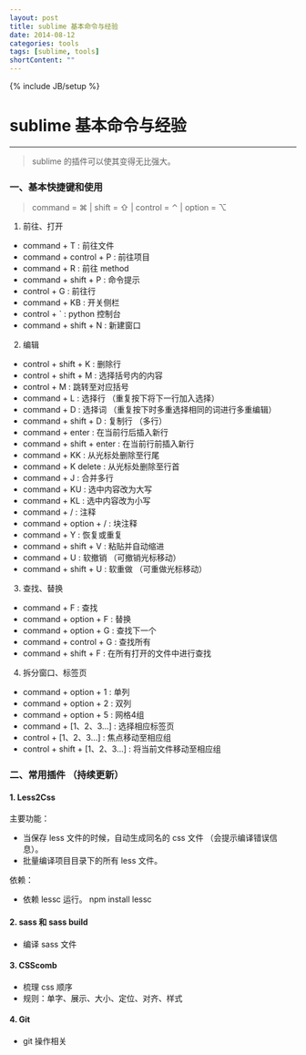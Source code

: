 ```yaml
---
layout: post
title: sublime 基本命令与经验
date: 2014-08-12
categories: tools
tags: [sublime, tools]
shortContent: ""
---
```

{% include JB/setup %}

# sublime 基本命令与经验
----

> sublime 的插件可以使其变得无比强大。

### 一、基本快捷键和使用

> command = ⌘  | shift = ⇧ | control = ⌃ | option = ⌥

1. 前往、打开

  * command + T : 前往文件
  * command + control + P : 前往项目
  * command + R : 前往 method
  * command + shift + P : 命令提示
  * control + G : 前往行
  * command + KB : 开关侧栏
  * control + ` : python 控制台
  * command + shift + N : 新建窗口

<!--break-->

2. 编辑

  * control + shift + K : 删除行
  * control + shift + M : 选择括号内的内容
  * control + M : 跳转至对应括号
  * command + L : 选择行 （重复按下将下一行加入选择）
  * command + D : 选择词 （重复按下时多重选择相同的词进行多重编辑）
  * command + shift + D : 复制行 （多行）
  * command + enter : 在当前行后插入新行
  * command + shift + enter : 在当前行前插入新行
  * command + KK : 从光标处删除至行尾
  * command + K delete : 从光标处删除至行首
  * command + J : 合并多行
  * command + KU : 选中内容改为大写
  * command + KL : 选中内容改为小写
  * command + / : 注释
  * command + option + / : 块注释
  * command + Y : 恢复或重复
  * command + shift + V : 粘贴并自动缩进
  * command + U : 软撤销 （可撤销光标移动）
  * command + shift + U : 软重做 （可重做光标移动）


3. 查找、替换

  * command + F : 查找
  * command + option + F : 替换
  * command + option + G : 查找下一个
  * command + control + G : 查找所有
  * command + shift + F : 在所有打开的文件中进行查找

4. 拆分窗口、标签页

  * command + option + 1 : 单列
  * command + option + 2 : 双列
  * command + option + 5 : 网格4组
  * command + [1、2、3...] : 选择相应标签页
  * control + [1、2、3...] : 焦点移动至相应组
  * control + shift + [1、2、3...] : 将当前文件移动至相应组

### 二、常用插件 （持续更新）

#### 1. Less2Css

主要功能：

  * 当保存 less 文件的时候，自动生成同名的 css 文件 （会提示编译错误信息）。
  * 批量编译项目目录下的所有 less 文件。

依赖：

  * 依赖 lessc 运行。 npm install lessc

#### 2. sass 和 sass build

  * 编译 sass 文件

#### 3. CSScomb

  * 梳理 css 顺序
  * 规则：单字、展示、大小、定位、对齐、样式

#### 4. Git

  * git 操作相关
